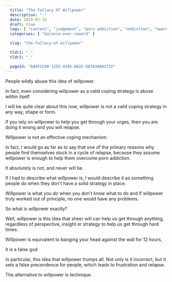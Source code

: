```yaml
---
  title: "The Fallacy Of Willpower"
  description: "."
  date: 2019-07-14
  draft: true
  tags: [ "context", "judgement", "porn addiction", "addiction", "awareness", "awareness exercises", "perspective", "nofap", "neverfap", "neverfap deluxe" ]
  categories: [ "balance-over-reward" ]

  slug: "the-fallacy-of-willpower"

  tldr1: "."
  tldr2: "."

  pageId: "A84FCC60-1255-4195-B82E-6B7A3A801732"
---
```



People wildly abuse this idea of willpower.

In fact, even considering willpower as a valid coping strategy is abuse within itself.

I will be quite clear about this now, willpower is not a valid coping strategy in any way, shape or form.

If you rely on willpower to help you get through your urges, then you are doing it wrong and you will relapse.

Willpower is not an effective coping mechanism.

In fact, I would go as far as to say that one of the primary reasons why people find themselves stuck in a cycle of relapse, because they assume willpower is enough to help them overcome porn addiction.

It absolutely is not, and never will be.

If I had to describe what willpower is, I would describe it as something people do when they don't have a solid strategy in place.

Willpower is what you do when you don't know what to do and if willpower truly worked out of principle, no one would have any problems.

So what is willpower exactly?

Well, willpower is this idea that sheer will can help us get through anything, regardless of perspective, insight or strategy to help us get through hard times.

Willpower is equivalent to banging your head against the wall for 12 hours,

It is a false god


In particular, this idea that willpower trumps all. Not only is it incorrect, but it sets a false precendence for people, which leads to frustration and relapse.

The alternative to willpower is technique.

